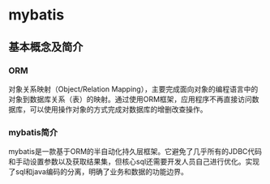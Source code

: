 # mybatis

## 基本概念及简介

### ORM

对象关系映射（Object/Relation Mapping），主要完成面向对象的编程语言中的对象到数据库关系（表）的映射。通过使用ORM框架，应用程序不再直接访问数据库，可以使用操作对象的方式完成对数据库的增删改查操作。

### mybatis简介

mybatis是一款基于ORM的半自动化持久层框架。它避免了几乎所有的JDBC代码和手动设置参数以及获取结果集，但核心sql还需要开发人员自己进行优化。实现了sql和java编码的分离，明确了业务和数据的功能边界。



